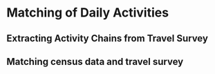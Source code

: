 

# Matching of Daily Activities

## Extracting Activity Chains from Travel Survey


## Matching census data and travel survey





